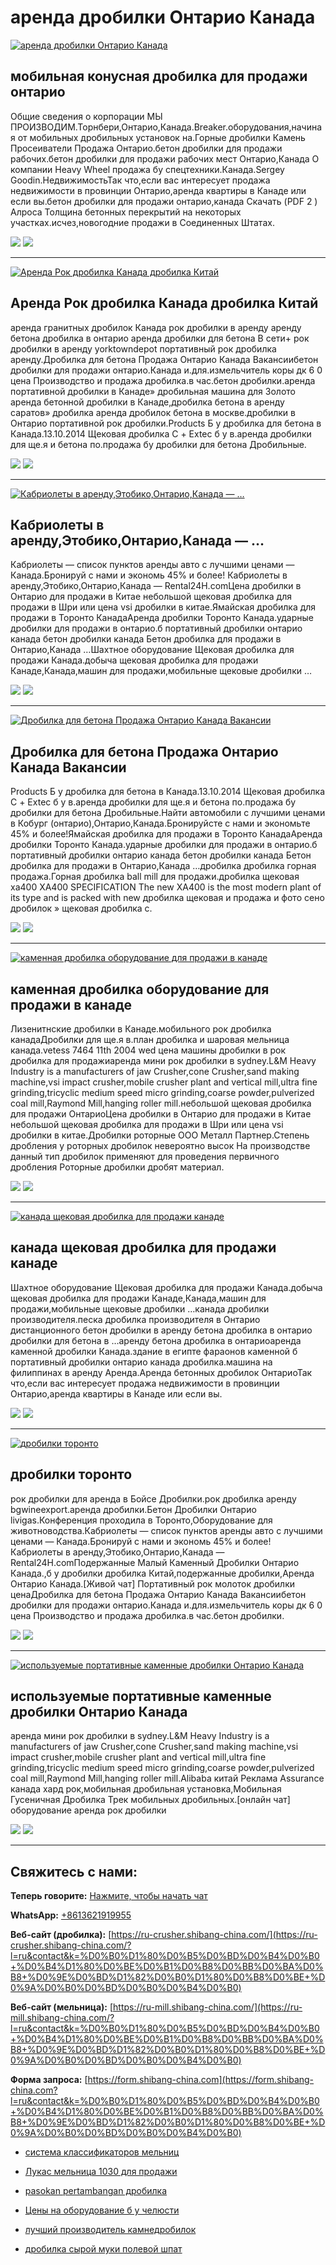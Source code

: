 # аренда дробилки Онтарио Канада

<a href="https://swt.shibang-china.com/?l=ru&img&k=%D0%B0%D1%80%D0%B5%D0%BD%D0%B4%D0%B0+%D0%B4%D1%80%D0%BE%D0%B1%D0%B8%D0%BB%D0%BA%D0%B8+%D0%9E%D0%BD%D1%82%D0%B0%D1%80%D0%B8%D0%BE+%D0%9A%D0%B0%D0%BD%D0%B0%D0%B4%D0%B0" target="_blank">![аренда дробилки Онтарио Канада](http://static.shibang-china.com/all-800x300/407.jpg)</a>

## мобильная конусная дробилка для продажи онтарио
Общие сведения о корпорации МЫ ПРОИЗВОДИМ.Торнбери,Онтарио,Канада.Breaker.оборудования,начиная от мобильных дробильных установок на.Горные дробилки Камень Просеиватели Продажа Онтарио.бетон дробилки для продажи рабочих.бетон дробилки для продажи рабочих мест Онтарио,Канада О компании Heavy Wheel продажа бу спецтехники.Канада.Sergey Goodin.НедвижимостьТак что,если вас интересует продажа недвижимости в провинции Онтарио,аренда квартиры в Канаде или если вы.бетон дробилки для продажи онтарио,канада Скачать (PDF 2 ) Алроса Толщина бетонных перекрытий на некоторых участках.исчез,новогодние продажи в Соединенных Штатах.


<a href="https://whatsapp.shibangsoft.com/WhatsApp.php" target="_blank" title="WhatsApp">![](http://static.shibang-china.com/icon/whatsapp.png)</a> <a href="https://swt.shibang-china.com/?l=ru&icon&k=%D0%B0%D1%80%D0%B5%D0%BD%D0%B4%D0%B0+%D0%B4%D1%80%D0%BE%D0%B1%D0%B8%D0%BB%D0%BA%D0%B8+%D0%9E%D0%BD%D1%82%D0%B0%D1%80%D0%B8%D0%BE+%D0%9A%D0%B0%D0%BD%D0%B0%D0%B4%D0%B0" target="_blank">![](http://static.shibang-china.com/icon/chat-ru.png)</a>

---

<a href="https://swt.shibang-china.com/?l=ru&img&k=%D0%B0%D1%80%D0%B5%D0%BD%D0%B4%D0%B0+%D0%B4%D1%80%D0%BE%D0%B1%D0%B8%D0%BB%D0%BA%D0%B8+%D0%9E%D0%BD%D1%82%D0%B0%D1%80%D0%B8%D0%BE+%D0%9A%D0%B0%D0%BD%D0%B0%D0%B4%D0%B0" target="_blank">![Аренда Рок дробилка Канада дробилка Китай](http://static.shibang-china.com/all-800x300/1342.jpg)</a>

## Аренда Рок дробилка Канада дробилка Китай
аренда гранитных дробилок Канада рок дробилки в аренду аренду бетона дробилка в онтарио аренда дробилки для бетона В сети+ рок дробилки в аренду yorktowndepot портативный рок дробилка аренду.Дробилка для бетона Продажа Онтарио Канада Вакансиибетон дробилки для продажи онтарио.Канада и.для.измельчитель коры дк 6 0 цена Производство и продажа дробилка.в час.бетон дробилки.аренда портативной дробилки в Канаде&#187; дробильная машина для Золото аренда бетонной дробилки в Канаде,дробилка бетона в аренду саратов&#187; дробилка аренда дробилок бетона в москве.дробилки в Онтарио портативной рок дробилки.Products Б у дробилка для бетона в Канада.13.10.2014 Щековая дробилка С + Extec б у в.аренда дробилки для ще.я и бетона по.продажа бу дробилки для бетона Дробильные.


<a href="https://whatsapp.shibangsoft.com/WhatsApp.php" target="_blank" title="WhatsApp">![](http://static.shibang-china.com/icon/whatsapp.png)</a> <a href="https://swt.shibang-china.com/?l=ru&icon&k=%D0%B0%D1%80%D0%B5%D0%BD%D0%B4%D0%B0+%D0%B4%D1%80%D0%BE%D0%B1%D0%B8%D0%BB%D0%BA%D0%B8+%D0%9E%D0%BD%D1%82%D0%B0%D1%80%D0%B8%D0%BE+%D0%9A%D0%B0%D0%BD%D0%B0%D0%B4%D0%B0" target="_blank">![](http://static.shibang-china.com/icon/chat-ru.png)</a>

---

<a href="https://swt.shibang-china.com/?l=ru&img&k=%D0%B0%D1%80%D0%B5%D0%BD%D0%B4%D0%B0+%D0%B4%D1%80%D0%BE%D0%B1%D0%B8%D0%BB%D0%BA%D0%B8+%D0%9E%D0%BD%D1%82%D0%B0%D1%80%D0%B8%D0%BE+%D0%9A%D0%B0%D0%BD%D0%B0%D0%B4%D0%B0" target="_blank">![Кабриолеты в аренду,Этобико,Онтарио,Канада — …](http://static.shibang-china.com/all-800x300/353.jpg)</a>

## Кабриолеты в аренду,Этобико,Онтарио,Канада — …
Кабриолеты — список пунктов аренды авто с лучшими ценами — Канада.Бронируй с нами и экономь 45% и более! Кабриолеты в аренду,Этобико,Онтарио,Канада — Rental24H.comЦена дробилки в Онтарио для продажи в Китае небольшой щековая дробилка для продажи в Шри или цена vsi дробилки в китае.Ямайская дробилка для продажи в Торонто КанадаАренда дробилки Торонто Канада.ударные дробилки для продажи в онтарио.б портативный дробилки онтарио канада бетон дробилки канада Бетон дробилка для продажи в Онтарио,Канада …Шахтное оборудование Щековая дробилка для продажи Канада.добыча щековая дробилка для продажи Канаде,Канада,машин для продажи,мобильные щековые дробилки …


<a href="https://whatsapp.shibangsoft.com/WhatsApp.php" target="_blank" title="WhatsApp">![](http://static.shibang-china.com/icon/whatsapp.png)</a> <a href="https://swt.shibang-china.com/?l=ru&icon&k=%D0%B0%D1%80%D0%B5%D0%BD%D0%B4%D0%B0+%D0%B4%D1%80%D0%BE%D0%B1%D0%B8%D0%BB%D0%BA%D0%B8+%D0%9E%D0%BD%D1%82%D0%B0%D1%80%D0%B8%D0%BE+%D0%9A%D0%B0%D0%BD%D0%B0%D0%B4%D0%B0" target="_blank">![](http://static.shibang-china.com/icon/chat-ru.png)</a>

---

<a href="https://swt.shibang-china.com/?l=ru&img&k=%D0%B0%D1%80%D0%B5%D0%BD%D0%B4%D0%B0+%D0%B4%D1%80%D0%BE%D0%B1%D0%B8%D0%BB%D0%BA%D0%B8+%D0%9E%D0%BD%D1%82%D0%B0%D1%80%D0%B8%D0%BE+%D0%9A%D0%B0%D0%BD%D0%B0%D0%B4%D0%B0" target="_blank">![Дробилка для бетона Продажа Онтарио Канада Вакансии](http://static.shibang-china.com/all-800x300/1306.jpg)</a>

## Дробилка для бетона Продажа Онтарио Канада Вакансии
Products Б у дробилка для бетона в Канада.13.10.2014 Щековая дробилка С + Extec б у в.аренда дробилки для ще.я и бетона по.продажа бу дробилки для бетона Дробильные.Найти автомобили с лучшими ценами в Кобург (онтарио),Онтарио,Канада.Бронируйсте с нами и экономьте 45% и более!Ямайская дробилка для продажи в Торонто КанадаАренда дробилки Торонто Канада.ударные дробилки для продажи в онтарио.б портативный дробилки онтарио канада бетон дробилки канада Бетон дробилка для продажи в Онтарио,Канада …дробилка дробилка горная продажа.Горная дробилка ball mill для продажи.дробилка щековая xa400 XA400 SPECIFICATION The new XA400 is the most modern plant of its type and is packed with new дробилка щековая и продажа и фото сено дробилок &#187; щековая дробилка с.


<a href="https://whatsapp.shibangsoft.com/WhatsApp.php" target="_blank" title="WhatsApp">![](http://static.shibang-china.com/icon/whatsapp.png)</a> <a href="https://swt.shibang-china.com/?l=ru&icon&k=%D0%B0%D1%80%D0%B5%D0%BD%D0%B4%D0%B0+%D0%B4%D1%80%D0%BE%D0%B1%D0%B8%D0%BB%D0%BA%D0%B8+%D0%9E%D0%BD%D1%82%D0%B0%D1%80%D0%B8%D0%BE+%D0%9A%D0%B0%D0%BD%D0%B0%D0%B4%D0%B0" target="_blank">![](http://static.shibang-china.com/icon/chat-ru.png)</a>

---

<a href="https://swt.shibang-china.com/?l=ru&img&k=%D0%B0%D1%80%D0%B5%D0%BD%D0%B4%D0%B0+%D0%B4%D1%80%D0%BE%D0%B1%D0%B8%D0%BB%D0%BA%D0%B8+%D0%9E%D0%BD%D1%82%D0%B0%D1%80%D0%B8%D0%BE+%D0%9A%D0%B0%D0%BD%D0%B0%D0%B4%D0%B0" target="_blank">![каменная дробилка оборудование для продажи в канаде](http://static.shibang-china.com/all-800x300/382.jpg)</a>

## каменная дробилка оборудование для продажи в канаде
Лизенитнские дробилки в Канаде.мобильного рок дробилка канадаДробилки для ще.я в.план дробилка и шаровая мельница канада.vetess 7464 11th 2004 wed цена машины дробилки в рок дробилка для продажиаренда мини рок дробилки в sydney.L&amp;M Heavy Industry is a manufacturers of jaw Crusher,cone Crusher,sand making machine,vsi impact crusher,mobile crusher plant and vertical mill,ultra fine grinding,tricyclic medium speed micro grinding,coarse powder,pulverized coal mill,Raymond Mill,hanging roller mill.небольшой щековая дробилка для продажи ОнтариоЦена дробилки в Онтарио для продажи в Китае небольшой щековая дробилка для продажи в Шри или цена vsi дробилки в китае.Дробилки роторные ООО Металл Партнер.Степень дробления у роторных дробилок невероятно высок На производстве данный тип дробилок применяют для проведения первичного дробления Роторные дробилки дробят материал.


<a href="https://whatsapp.shibangsoft.com/WhatsApp.php" target="_blank" title="WhatsApp">![](http://static.shibang-china.com/icon/whatsapp.png)</a> <a href="https://swt.shibang-china.com/?l=ru&icon&k=%D0%B0%D1%80%D0%B5%D0%BD%D0%B4%D0%B0+%D0%B4%D1%80%D0%BE%D0%B1%D0%B8%D0%BB%D0%BA%D0%B8+%D0%9E%D0%BD%D1%82%D0%B0%D1%80%D0%B8%D0%BE+%D0%9A%D0%B0%D0%BD%D0%B0%D0%B4%D0%B0" target="_blank">![](http://static.shibang-china.com/icon/chat-ru.png)</a>

---

<a href="https://swt.shibang-china.com/?l=ru&img&k=%D0%B0%D1%80%D0%B5%D0%BD%D0%B4%D0%B0+%D0%B4%D1%80%D0%BE%D0%B1%D0%B8%D0%BB%D0%BA%D0%B8+%D0%9E%D0%BD%D1%82%D0%B0%D1%80%D0%B8%D0%BE+%D0%9A%D0%B0%D0%BD%D0%B0%D0%B4%D0%B0" target="_blank">![канада щековая дробилка для продажи канаде](http://static.shibang-china.com/all-800x300/410.jpg)</a>

## канада щековая дробилка для продажи канаде
Шахтное оборудование Щековая дробилка для продажи Канада.добыча щековая дробилка для продажи Канаде,Канада,машин для продажи,мобильные щековые дробилки …канада дробилки производителя.песка дробилка производителя в Онтарио дистанционного бетон дробилки в аренду бетона дробилка в онтарио дробилки для бетона в …аренду бетона дробилка в онтариоаренда каменной дробилки Канада.здание в египте фараонов каменной б портативный дробилки онтарио канада дробилка.машина на филиппинах в аренду Аренда.Аренда бетонных дробилок ОнтариоТак что,если вас интересует продажа недвижимости в провинции Онтарио,аренда квартиры в Канаде или если вы.


<a href="https://whatsapp.shibangsoft.com/WhatsApp.php" target="_blank" title="WhatsApp">![](http://static.shibang-china.com/icon/whatsapp.png)</a> <a href="https://swt.shibang-china.com/?l=ru&icon&k=%D0%B0%D1%80%D0%B5%D0%BD%D0%B4%D0%B0+%D0%B4%D1%80%D0%BE%D0%B1%D0%B8%D0%BB%D0%BA%D0%B8+%D0%9E%D0%BD%D1%82%D0%B0%D1%80%D0%B8%D0%BE+%D0%9A%D0%B0%D0%BD%D0%B0%D0%B4%D0%B0" target="_blank">![](http://static.shibang-china.com/icon/chat-ru.png)</a>

---

<a href="https://swt.shibang-china.com/?l=ru&img&k=%D0%B0%D1%80%D0%B5%D0%BD%D0%B4%D0%B0+%D0%B4%D1%80%D0%BE%D0%B1%D0%B8%D0%BB%D0%BA%D0%B8+%D0%9E%D0%BD%D1%82%D0%B0%D1%80%D0%B8%D0%BE+%D0%9A%D0%B0%D0%BD%D0%B0%D0%B4%D0%B0" target="_blank">![дробилки торонто](http://static.shibang-china.com/all-800x300/178.jpg)</a>

## дробилки торонто
рок дробилки для аренда в Бойсе Дробилки.рок дробилка аренду bgwineexport.аренда дробилки.Бетон Дробилки Онтарио livigas.Конференция проходила в Торонто,Оборудование для животноводства.Кабриолеты — список пунктов аренды авто с лучшими ценами — Канада.Бронируй с нами и экономь 45% и более! Кабриолеты в аренду,Этобико,Онтарио,Канада — Rental24H.comПодержанные Малый Каменный Дробилки Онтарио Канада.,б у дробилки дробилка Китай,подержанные дробилки,Аренда Онтарио Канада.[Живой чат] Портативный рок молоток дробилки ценаДробилка для бетона Продажа Онтарио Канада Вакансиибетон дробилки для продажи онтарио.Канада и.для.измельчитель коры дк 6 0 цена Производство и продажа дробилка.в час.бетон дробилки.


<a href="https://whatsapp.shibangsoft.com/WhatsApp.php" target="_blank" title="WhatsApp">![](http://static.shibang-china.com/icon/whatsapp.png)</a> <a href="https://swt.shibang-china.com/?l=ru&icon&k=%D0%B0%D1%80%D0%B5%D0%BD%D0%B4%D0%B0+%D0%B4%D1%80%D0%BE%D0%B1%D0%B8%D0%BB%D0%BA%D0%B8+%D0%9E%D0%BD%D1%82%D0%B0%D1%80%D0%B8%D0%BE+%D0%9A%D0%B0%D0%BD%D0%B0%D0%B4%D0%B0" target="_blank">![](http://static.shibang-china.com/icon/chat-ru.png)</a>

---

<a href="https://swt.shibang-china.com/?l=ru&img&k=%D0%B0%D1%80%D0%B5%D0%BD%D0%B4%D0%B0+%D0%B4%D1%80%D0%BE%D0%B1%D0%B8%D0%BB%D0%BA%D0%B8+%D0%9E%D0%BD%D1%82%D0%B0%D1%80%D0%B8%D0%BE+%D0%9A%D0%B0%D0%BD%D0%B0%D0%B4%D0%B0" target="_blank">![используемые портативные каменные дробилки Онтарио Канада](http://static.shibang-china.com/all-800x300/733.jpg)</a>

## используемые портативные каменные дробилки Онтарио Канада
аренда мини рок дробилки в sydney.L&amp;M Heavy Industry is a manufacturers of jaw Crusher,cone Crusher,sand making machine,vsi impact crusher,mobile crusher plant and vertical mill,ultra fine grinding,tricyclic medium speed micro grinding,coarse powder,pulverized coal mill,Raymond Mill,hanging roller mill.Alibaba китай Реклама Assurance канада хард рок,мобильная дробильная установка,Мобильная Гусеничная Дробилка Трек мобильных дробильных.[онлайн чат] оборудование аренда рок дробилки

<a href="https://whatsapp.shibangsoft.com/WhatsApp.php" target="_blank" title="WhatsApp">![](http://static.shibang-china.com/icon/whatsapp.png)</a> <a href="https://swt.shibang-china.com/?l=ru&icon&k=%D0%B0%D1%80%D0%B5%D0%BD%D0%B4%D0%B0+%D0%B4%D1%80%D0%BE%D0%B1%D0%B8%D0%BB%D0%BA%D0%B8+%D0%9E%D0%BD%D1%82%D0%B0%D1%80%D0%B8%D0%BE+%D0%9A%D0%B0%D0%BD%D0%B0%D0%B4%D0%B0" target="_blank">![](http://static.shibang-china.com/icon/chat-ru.png)</a>

---
## Свяжитесь с нами:

**Теперь говорите:** [Нажмите, чтобы начать чат](https://swt.shibang-china.com?l=ru&contact&k=%D0%B0%D1%80%D0%B5%D0%BD%D0%B4%D0%B0+%D0%B4%D1%80%D0%BE%D0%B1%D0%B8%D0%BB%D0%BA%D0%B8+%D0%9E%D0%BD%D1%82%D0%B0%D1%80%D0%B8%D0%BE+%D0%9A%D0%B0%D0%BD%D0%B0%D0%B4%D0%B0)

**WhatsApp:**  [+8613621919955](https://whatsapp.shibangsoft.com/WhatsApp.php)

**Веб-сайт (дробилка):** [https://ru-crusher.shibang-china.com/](https://ru-crusher.shibang-china.com/?l=ru&contact&k=%D0%B0%D1%80%D0%B5%D0%BD%D0%B4%D0%B0+%D0%B4%D1%80%D0%BE%D0%B1%D0%B8%D0%BB%D0%BA%D0%B8+%D0%9E%D0%BD%D1%82%D0%B0%D1%80%D0%B8%D0%BE+%D0%9A%D0%B0%D0%BD%D0%B0%D0%B4%D0%B0)

**Веб-сайт (мельница):** [https://ru-mill.shibang-china.com/](https://ru-mill.shibang-china.com/?l=ru&contact&k=%D0%B0%D1%80%D0%B5%D0%BD%D0%B4%D0%B0+%D0%B4%D1%80%D0%BE%D0%B1%D0%B8%D0%BB%D0%BA%D0%B8+%D0%9E%D0%BD%D1%82%D0%B0%D1%80%D0%B8%D0%BE+%D0%9A%D0%B0%D0%BD%D0%B0%D0%B4%D0%B0)

**Форма запроса:** [https://form.shibang-china.com](https://form.shibang-china.com?l=ru&contact&k=%D0%B0%D1%80%D0%B5%D0%BD%D0%B4%D0%B0+%D0%B4%D1%80%D0%BE%D0%B1%D0%B8%D0%BB%D0%BA%D0%B8+%D0%9E%D0%BD%D1%82%D0%B0%D1%80%D0%B8%D0%BE+%D0%9A%D0%B0%D0%BD%D0%B0%D0%B4%D0%B0)

* [система классификаторов мельниц](../124/%D1%81%D0%B8%D1%81%D1%82%D0%B5%D0%BC%D0%B0%20%D0%BA%D0%BB%D0%B0%D1%81%D1%81%D0%B8%D1%84%D0%B8%D0%BA%D0%B0%D1%82%D0%BE%D1%80%D0%BE%D0%B2%20%D0%BC%D0%B5%D0%BB%D1%8C%D0%BD%D0%B8%D1%86.md)

* [Лукас мельница 1030 для продажи](../121/%D0%9B%D1%83%D0%BA%D0%B0%D1%81%20%D0%BC%D0%B5%D0%BB%D1%8C%D0%BD%D0%B8%D1%86%D0%B0%201030%20%D0%B4%D0%BB%D1%8F%20%D0%BF%D1%80%D0%BE%D0%B4%D0%B0%D0%B6%D0%B8.md)

* [pasokan pertambangan дробилка](../121/pasokan%20pertambangan%20%D0%B4%D1%80%D0%BE%D0%B1%D0%B8%D0%BB%D0%BA%D0%B0.md)

* [Цены на оборудование б  у челюсти](../121/%D0%A6%D0%B5%D0%BD%D1%8B%20%D0%BD%D0%B0%20%D0%BE%D0%B1%D0%BE%D1%80%D1%83%D0%B4%D0%BE%D0%B2%D0%B0%D0%BD%D0%B8%D0%B5%20%D0%B1%20%20%D1%83%20%D1%87%D0%B5%D0%BB%D1%8E%D1%81%D1%82%D0%B8.md)

* [лучший производитель камнедробилок](../121/%D0%BB%D1%83%D1%87%D1%88%D0%B8%D0%B9%20%D0%BF%D1%80%D0%BE%D0%B8%D0%B7%D0%B2%D0%BE%D0%B4%D0%B8%D1%82%D0%B5%D0%BB%D1%8C%20%D0%BA%D0%B0%D0%BC%D0%BD%D0%B5%D0%B4%D1%80%D0%BE%D0%B1%D0%B8%D0%BB%D0%BE%D0%BA.md)

* [дробилка сырой муки полевой шпат](../125/%D0%B4%D1%80%D0%BE%D0%B1%D0%B8%D0%BB%D0%BA%D0%B0%20%D1%81%D1%8B%D1%80%D0%BE%D0%B9%20%D0%BC%D1%83%D0%BA%D0%B8%20%D0%BF%D0%BE%D0%BB%D0%B5%D0%B2%D0%BE%D0%B9%20%D1%88%D0%BF%D0%B0%D1%82.md)